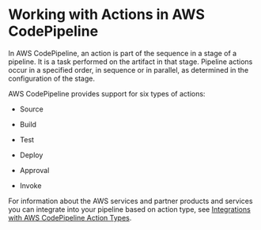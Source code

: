 # Working with Actions in AWS CodePipeline<a name="actions"></a>

In AWS CodePipeline, an action is part of the sequence in a stage of a pipeline\. It is a task performed on the artifact in that stage\. Pipeline actions occur in a specified order, in sequence or in parallel, as determined in the configuration of the stage\.

AWS CodePipeline provides support for six types of actions:

+ Source 

+ Build 

+ Test 

+ Deploy 

+ Approval 

+ Invoke 

For information about the AWS services and partner products and services you can integrate into your pipeline based on action type, see [Integrations with AWS CodePipeline Action Types](integrations-action-type.md)\.

